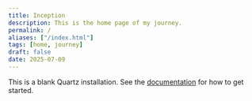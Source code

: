 ```yaml
---
title: Inception
description: This is the home page of my journey.
permalink: /
aliases: ["/index.html"]
tags: [home, journey]
draft: false
date: 2025-07-09
---
```


This is a blank Quartz installation.
See the [documentation](https://quartz.jzhao.xyz) for how to get started.
